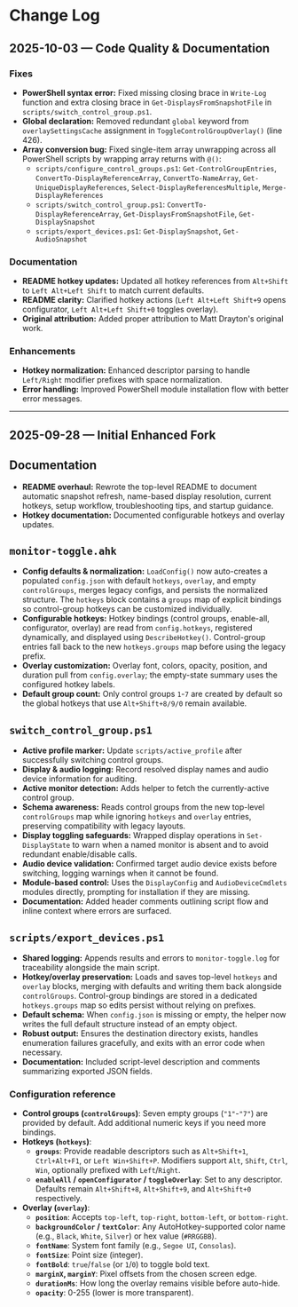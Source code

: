 # Change Log

## 2025-10-03 — Code Quality & Documentation

### Fixes
- **PowerShell syntax error:** Fixed missing closing brace in `Write-Log` function and extra closing brace in `Get-DisplaysFromSnapshotFile` in `scripts/switch_control_group.ps1`.
- **Global declaration:** Removed redundant `global` keyword from `overlaySettingsCache` assignment in `ToggleControlGroupOverlay()` (line 426).
- **Array conversion bug:** Fixed single-item array unwrapping across all PowerShell scripts by wrapping array returns with `@()`:
  - `scripts/configure_control_groups.ps1`: `Get-ControlGroupEntries`, `ConvertTo-DisplayReferenceArray`, `ConvertTo-NameArray`, `Get-UniqueDisplayReferences`, `Select-DisplayReferencesMultiple`, `Merge-DisplayReferences`
  - `scripts/switch_control_group.ps1`: `ConvertTo-DisplayReferenceArray`, `Get-DisplaysFromSnapshotFile`, `Get-DisplaySnapshot`
  - `scripts/export_devices.ps1`: `Get-DisplaySnapshot`, `Get-AudioSnapshot`

### Documentation
- **README hotkey updates:** Updated all hotkey references from `Alt+Shift` to `Left Alt+Left Shift` to match current defaults.
- **README clarity:** Clarified hotkey actions (`Left Alt+Left Shift+9` opens configurator, `Left Alt+Left Shift+0` toggles overlay).
- **Original attribution:** Added proper attribution to Matt Drayton's original work.

### Enhancements
- **Hotkey normalization:** Enhanced descriptor parsing to handle `Left/Right` modifier prefixes with space normalization.
- **Error handling:** Improved PowerShell module installation flow with better error messages.

---

## 2025-09-28 — Initial Enhanced Fork

## Documentation
- **README overhaul:** Rewrote the top-level README to document automatic snapshot refresh, name-based display resolution, current hotkeys, setup workflow, troubleshooting tips, and startup guidance.
- **Hotkey documentation:** Documented configurable hotkeys and overlay updates.

## `monitor-toggle.ahk`
- **Config defaults & normalization:** `LoadConfig()` now auto-creates a populated `config.json` with default `hotkeys`, `overlay`, and empty `controlGroups`, merges legacy configs, and persists the normalized structure. The `hotkeys` block contains a `groups` map of explicit bindings so control-group hotkeys can be customized individually.
- **Configurable hotkeys:** Hotkey bindings (control groups, enable-all, configurator, overlay) are read from `config.hotkeys`, registered dynamically, and displayed using `DescribeHotkey()`. Control-group entries fall back to the new `hotkeys.groups` map before using the legacy prefix.
- **Overlay customization:** Overlay font, colors, opacity, position, and duration pull from `config.overlay`; the empty-state summary uses the configured hotkey labels.
- **Default group count:** Only control groups `1`-`7` are created by default so the global hotkeys that use `Alt+Shift+8/9/0` remain available.

## `switch_control_group.ps1`
- **Active profile marker:** Update `scripts/active_profile` after successfully switching control groups.
- **Display & audio logging:** Record resolved display names and audio device information for auditing.
- **Active monitor detection:** Adds helper to fetch the currently-active control group.
- **Schema awareness:** Reads control groups from the new top-level `controlGroups` map while ignoring `hotkeys` and `overlay` entries, preserving compatibility with legacy layouts.
- **Display toggling safeguards:** Wrapped display operations in `Set-DisplayState` to warn when a named monitor is absent and to avoid redundant enable/disable calls.
- **Audio device validation:** Confirmed target audio device exists before switching, logging warnings when it cannot be found.
- **Module-based control:** Uses the `DisplayConfig` and `AudioDeviceCmdlets` modules directly, prompting for installation if they are missing.
- **Documentation:** Added header comments outlining script flow and inline context where errors are surfaced.

## `scripts/export_devices.ps1`
- **Shared logging:** Appends results and errors to `monitor-toggle.log` for traceability alongside the main script.
- **Hotkey/overlay preservation:** Loads and saves top-level `hotkeys` and `overlay` blocks, merging with defaults and writing them back alongside `controlGroups`. Control-group bindings are stored in a dedicated `hotkeys.groups` map so edits persist without relying on prefixes.
- **Default schema:** When `config.json` is missing or empty, the helper now writes the full default structure instead of an empty object.
- **Robust output:** Ensures the destination directory exists, handles enumeration failures gracefully, and exits with an error code when necessary.
- **Documentation:** Included script-level description and comments summarizing exported JSON fields.

### Configuration reference

- **Control groups (`controlGroups`)**: Seven empty groups (`"1"`-`"7"`) are provided by default. Add additional numeric keys if you need more bindings.
- **Hotkeys (`hotkeys`)**:
  - **`groups`**: Provide readable descriptors such as `Alt+Shift+1`, `Ctrl+Alt+F1`, or `Left Win+Shift+P`. Modifiers support `Alt`, `Shift`, `Ctrl`, `Win`, optionally prefixed with `Left`/`Right`.
  - **`enableAll` / `openConfigurator` / `toggleOverlay`**: Set to any descriptor. Defaults remain `Alt+Shift+8`, `Alt+Shift+9`, and `Alt+Shift+0` respectively.
- **Overlay (`overlay`)**:
  - **`position`**: Accepts `top-left`, `top-right`, `bottom-left`, or `bottom-right`.
  - **`backgroundColor` / `textColor`**: Any AutoHotkey-supported color name (e.g., `Black`, `White`, `Silver`) or hex value (`#RRGGBB`).
  - **`fontName`**: System font family (e.g., `Segoe UI`, `Consolas`).
  - **`fontSize`**: Point size (integer).
  - **`fontBold`**: `true`/`false` (or `1`/`0`) to toggle bold text.
  - **`marginX`, `marginY`**: Pixel offsets from the chosen screen edge.
  - **`durationMs`**: How long the overlay remains visible before auto-hide.
  - **`opacity`**: 0-255 (lower is more transparent).
